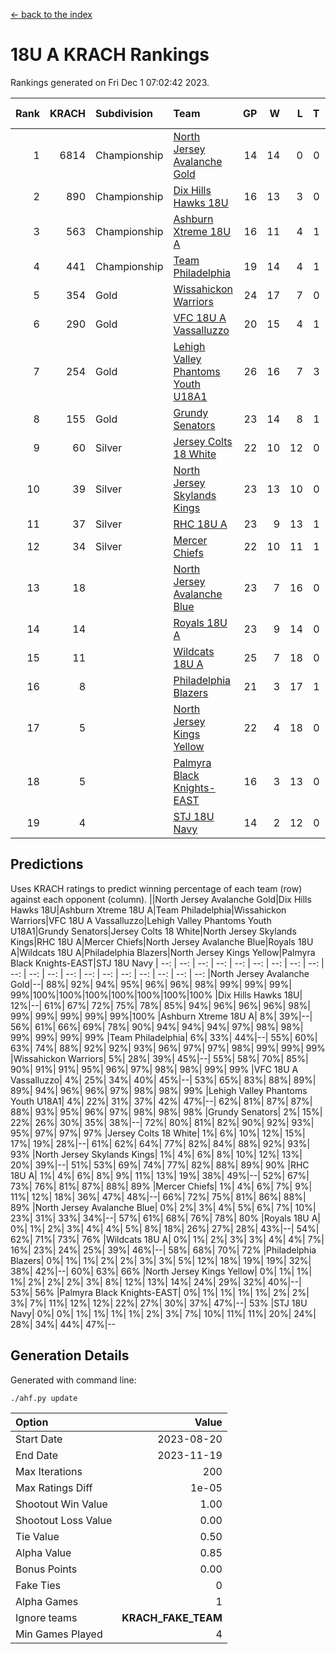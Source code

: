 [<- back to the index](readme.md)
# 18U A KRACH Rankings
Rankings generated on Fri Dec  1 07:02:42 2023.

Rank|KRACH|Subdivision|Team|GP|W|L|T|OTW|OTL|SoS|Exp Wins|Win Diff
---:|---:|:---|:---|---:|---:|---:|---:|---:|---:|---:|---:|---:
1|6814|Championship|[North Jersey Avalanche Gold](https://gamesheetstats.com/seasons/3659/teams/140737/schedule)|14|14|0|0|0|0|87|14.8|-0.0
2|890|Championship|[Dix Hills Hawks 18U](https://gamesheetstats.com/seasons/3659/teams/140731/schedule)|16|13|3|0|1|0|567|13.9|0.0
3|563|Championship|[Ashburn Xtreme 18U A](https://gamesheetstats.com/seasons/3659/teams/140730/schedule)|16|11|4|1|1|0|260|12.4|0.0
4|441|Championship|[Team Philadelphia](https://gamesheetstats.com/seasons/3659/teams/140745/schedule)|19|14|4|1|0|0|218|15.4|0.0
5|354|Gold|[Wissahickon Warriors](https://gamesheetstats.com/seasons/3659/teams/140748/schedule)|24|17|7|0|0|0|231|17.9|0.0
6|290|Gold|[VFC 18U A Vassalluzzo](https://gamesheetstats.com/seasons/3659/teams/140746/schedule)|20|15|4|1|2|1|134|16.4|0.0
7|254|Gold|[Lehigh Valley Phantoms Youth U18A1](https://gamesheetstats.com/seasons/3659/teams/140734/schedule)|26|16|7|3|0|0|207|18.4|0.0
8|155|Gold|[Grundy Senators](https://gamesheetstats.com/seasons/3659/teams/140732/schedule)|23|14|8|1|0|0|200|15.4|0.0
9|60|Silver|[Jersey Colts 18 White](https://gamesheetstats.com/seasons/3659/teams/140733/schedule)|22|10|12|0|0|2|1018|10.9|0.0
10|39|Silver|[North Jersey Skylands Kings](https://gamesheetstats.com/seasons/3659/teams/140739/schedule)|23|13|10|0|1|1|941|13.9|0.0
11|37|Silver|[RHC 18U A](https://gamesheetstats.com/seasons/3659/teams/140742/schedule)|23|9|13|1|0|1|182|10.4|0.0
12|34|Silver|[Mercer Chiefs](https://gamesheetstats.com/seasons/3659/teams/140735/schedule)|22|10|11|1|0|1|661|11.4|0.0
13|18||[North Jersey Avalanche Blue](https://gamesheetstats.com/seasons/3659/teams/140736/schedule)|23|7|16|0|0|1|173|7.9|0.0
14|14||[Royals 18U A](https://gamesheetstats.com/seasons/3659/teams/140743/schedule)|23|9|14|0|1|0|125|9.9|0.0
15|11||[Wildcats 18U A](https://gamesheetstats.com/seasons/3659/teams/140747/schedule)|25|7|18|0|1|1|844|7.9|0.0
16|8||[Philadelphia Blazers](https://gamesheetstats.com/seasons/3659/teams/140741/schedule)|21|3|17|1|0|2|191|4.4|0.0
17|5||[North Jersey Kings Yellow](https://gamesheetstats.com/seasons/3659/teams/140738/schedule)|22|4|18|0|1|0|670|4.9|0.0
18|5||[Palmyra Black Knights-EAST](https://gamesheetstats.com/seasons/3659/teams/140740/schedule)|16|3|13|0|2|0|114|3.9|0.0
19|4||[STJ 18U Navy](https://gamesheetstats.com/seasons/3659/teams/140744/schedule)|14|2|12|0|0|0|127|2.9|0.0

## Predictions
Uses KRACH ratings to predict winning percentage of each team (row) against each opponent (column).
||North Jersey Avalanche Gold|Dix Hills Hawks 18U|Ashburn Xtreme 18U A|Team Philadelphia|Wissahickon Warriors|VFC 18U A Vassalluzzo|Lehigh Valley Phantoms Youth U18A1|Grundy Senators|Jersey Colts 18 White|North Jersey Skylands Kings|RHC 18U A|Mercer Chiefs|North Jersey Avalanche Blue|Royals 18U A|Wildcats 18U A|Philadelphia Blazers|North Jersey Kings Yellow|Palmyra Black Knights-EAST|STJ 18U Navy
| --: | --: | --: | --: | --: | --: | --: | --: | --: | --: | --: | --: | --: | --: | --: | --: | --: | --: | --: | --: 
|North Jersey Avalanche Gold|--| 88%| 92%| 94%| 95%| 96%| 96%| 98%| 99%| 99%| 99%| 99%|100%|100%|100%|100%|100%|100%|100%
|Dix Hills Hawks 18U| 12%|--| 61%| 67%| 72%| 75%| 78%| 85%| 94%| 96%| 96%| 96%| 98%| 99%| 99%| 99%| 99%| 99%|100%
|Ashburn Xtreme 18U A|  8%| 39%|--| 56%| 61%| 66%| 69%| 78%| 90%| 94%| 94%| 94%| 97%| 98%| 98%| 99%| 99%| 99%| 99%
|Team Philadelphia|  6%| 33%| 44%|--| 55%| 60%| 63%| 74%| 88%| 92%| 92%| 93%| 96%| 97%| 97%| 98%| 99%| 99%| 99%
|Wissahickon Warriors|  5%| 28%| 39%| 45%|--| 55%| 58%| 70%| 85%| 90%| 91%| 91%| 95%| 96%| 97%| 98%| 98%| 99%| 99%
|VFC 18U A Vassalluzzo|  4%| 25%| 34%| 40%| 45%|--| 53%| 65%| 83%| 88%| 89%| 89%| 94%| 96%| 96%| 97%| 98%| 98%| 99%
|Lehigh Valley Phantoms Youth U18A1|  4%| 22%| 31%| 37%| 42%| 47%|--| 62%| 81%| 87%| 87%| 88%| 93%| 95%| 96%| 97%| 98%| 98%| 98%
|Grundy Senators|  2%| 15%| 22%| 26%| 30%| 35%| 38%|--| 72%| 80%| 81%| 82%| 90%| 92%| 93%| 95%| 97%| 97%| 97%
|Jersey Colts 18 White|  1%|  6%| 10%| 12%| 15%| 17%| 19%| 28%|--| 61%| 62%| 64%| 77%| 82%| 84%| 88%| 92%| 93%| 93%
|North Jersey Skylands Kings|  1%|  4%|  6%|  8%| 10%| 12%| 13%| 20%| 39%|--| 51%| 53%| 69%| 74%| 77%| 82%| 88%| 89%| 90%
|RHC 18U A|  1%|  4%|  6%|  8%|  9%| 11%| 13%| 19%| 38%| 49%|--| 52%| 67%| 73%| 76%| 81%| 87%| 88%| 89%
|Mercer Chiefs|  1%|  4%|  6%|  7%|  9%| 11%| 12%| 18%| 36%| 47%| 48%|--| 66%| 72%| 75%| 81%| 86%| 88%| 89%
|North Jersey Avalanche Blue|  0%|  2%|  3%|  4%|  5%|  6%|  7%| 10%| 23%| 31%| 33%| 34%|--| 57%| 61%| 68%| 76%| 78%| 80%
|Royals 18U A|  0%|  1%|  2%|  3%|  4%|  4%|  5%|  8%| 18%| 26%| 27%| 28%| 43%|--| 54%| 62%| 71%| 73%| 76%
|Wildcats 18U A|  0%|  1%|  2%|  3%|  3%|  4%|  4%|  7%| 16%| 23%| 24%| 25%| 39%| 46%|--| 58%| 68%| 70%| 72%
|Philadelphia Blazers|  0%|  1%|  1%|  2%|  2%|  3%|  3%|  5%| 12%| 18%| 19%| 19%| 32%| 38%| 42%|--| 60%| 63%| 66%
|North Jersey Kings Yellow|  0%|  1%|  1%|  1%|  2%|  2%|  2%|  3%|  8%| 12%| 13%| 14%| 24%| 29%| 32%| 40%|--| 53%| 56%
|Palmyra Black Knights-EAST|  0%|  1%|  1%|  1%|  1%|  2%|  2%|  3%|  7%| 11%| 12%| 12%| 22%| 27%| 30%| 37%| 47%|--| 53%
|STJ 18U Navy|  0%|  0%|  1%|  1%|  1%|  1%|  2%|  3%|  7%| 10%| 11%| 11%| 20%| 24%| 28%| 34%| 44%| 47%|--

## Generation Details

Generated with command line:
```
./ahf.py update
```

| Option | Value |
| :----- | ----: |
| Start Date | 2023-08-20 |
| End Date | 2023-11-19 |
| Max Iterations | 200 |
| Max Ratings Diff | 1e-05 |
| Shootout Win Value | 1.00 |
| Shootout Loss Value | 0.00 |
| Tie Value | 0.50 |
| Alpha Value | 0.85 |
| Bonus Points | 0.00 |
| Fake Ties | 0 |
| Alpha Games | 1 |
| Ignore teams | __KRACH_FAKE_TEAM__ |
| Min Games Played | 4 |

